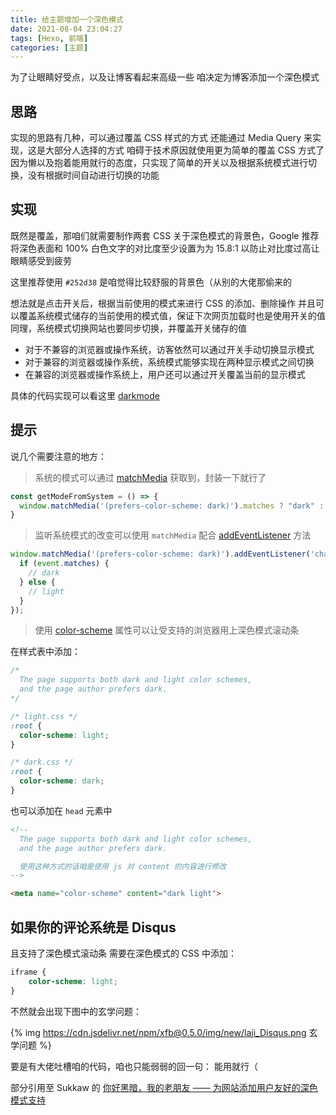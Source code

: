 ```yaml
---
title: 给主题增加一个深色模式
date: 2021-08-04 23:04:27
tags: [Hexo, 前端]
categories: [主题]
---
```


为了让眼睛好受点，以及让博客看起来高级一些
咱决定为博客添加一个深色模式

<!-- More -->

## 思路

实现的思路有几种，可以通过覆盖 CSS 样式的方式
还能通过 Media Query 来实现，这是大部分人选择的方式
咱碍于技术原因就使用更为简单的覆盖 CSS 方式了
因为懒以及抱着能用就行的态度，只实现了简单的开关以及根据系统模式进行切换，没有根据时间自动进行切换的功能

## 实现

既然是覆盖，那咱们就需要制作两套 CSS
关于深色模式的背景色，Google 推荐将深色表面和 100% 白色文字的对比度至少设置为为 15.8:1
以防止对比度过高让眼睛感受到疲劳

这里推荐使用 `#252d38` 是咱觉得比较舒服的背景色（从别的大佬那偷来的

想法就是点击开关后，根据当前使用的模式来进行 CSS 的添加、删除操作
并且可以覆盖系统模式储存的当前使用的模式值，保证下次网页加载时也是使用开关的值
同理，系统模式切换网站也要同步切换，并覆盖开关储存的值

+ 对于不兼容的浏览器或操作系统，访客依然可以通过开关手动切换显示模式
+ 对于兼容的浏览器或操作系统，系统模式能够实现在两种显示模式之间切换
+ 在兼容的浏览器或操作系统上，用户还可以通过开关覆盖当前的显示模式

具体的代码实现可以看这里 [darkmode](https://gist.github.com/kahosan/0ead9afe19bd42361b490f667e2f7aca)

## 提示

说几个需要注意的地方：
> 系统的模式可以通过 [matchMedia](https://developer.mozilla.org/zh-CN/docs/Web/API/Window/matchMedia) 获取到，封装一下就行了

```javascript
const getModeFromSystem = () => { 
  window.matchMedia('(prefers-color-scheme: dark)').matches ? "dark" : "light";
}
```

> 监听系统模式的改变可以使用 `matchMedia` 配合 [addEventListener](https://developer.mozilla.org/zh-CN/docs/Web/API/EventTarget/addEventListener) 方法

```javascript
window.matchMedia('(prefers-color-scheme: dark)').addEventListener('change', event => {
  if (event.matches) {
    // dark
  } else {
    // light
  }
});
```

> 使用 [color-scheme](https://drafts.csswg.org/css-color-adjust/#color-scheme-prop) 属性可以让受支持的浏览器用上深色模式滚动条

在样式表中添加：

```css
/*
  The page supports both dark and light color schemes,
  and the page author prefers dark.
*/

/* light.css */
:root {
  color-scheme: light;
}

/* dark.css */
:root {
  color-scheme: dark;
}
```

也可以添加在 `head` 元素中

```html
<!--
  The page supports both dark and light color schemes,
  and the page author prefers dark.

  使用这种方式的话咱是使用 js 对 content 的内容进行修改
-->

<meta name="color-scheme" content="dark light"> 
```

## 如果你的评论系统是 Disqus

且支持了深色模式滚动条
需要在深色模式的 CSS 中添加：

```css
iframe {
    color-scheme: light;
}
```

不然就会出现下图中的玄学问题：

{% img https://cdn.jsdelivr.net/npm/xfb@0.5.0/img/new/laji_Disqus.png 玄学问题 %}

要是有大佬吐槽咱的代码，咱也只能弱弱的回一句：
能用就行（

部分引用至 Sukkaw 的 [你好黑暗，我的老朋友 —— 为网站添加用户友好的深色模式支持](https://blog.skk.moe/post/hello-darkmode-my-old-friend/)

